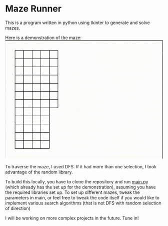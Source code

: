 # Maze Runner

This is a program written in python using tkinter to generate and solve mazes.

Here is a demonstration of the maze: 
![Demonstration](content/giphy.gif)

To traverse the maze, I used DFS. If it had more than one selection, I took advantage of the random library. 

To build this locally, you have to clone the repository and run [main.py](src/main.py) (which already has the set up for the demonstration), assuming you have the required libraries set up. To set up different mazes, tweak the parameters in main, or feel free to tweak the code itself if you would like to implement various search algorithms (that is not DFS with random selection of direction)

I will be working on more complex projects in the future. Tune in!